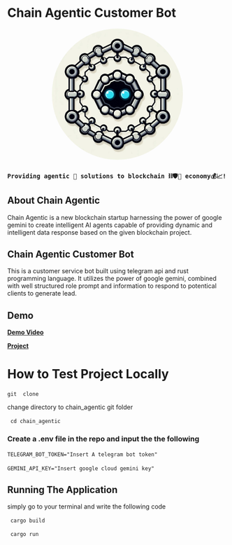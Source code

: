 # Chain Agentic Customer Bot

<div align="center">
<img src="./public/brandlogo.jpeg" alt="Aptos Oracle Image" style="border-radius:50%; width:300px; height: 300px;">
</div>

### ```Providing agentic 🤖 solutions to blockchain ⛓️🛡️🔗 economy💰📈!```


## About Chain Agentic
Chain Agentic is a new blockchain startup harnessing the power of google gemini to create intelligent AI agents capable of providing dynamic and intelligent data response based on the given blockchain project.

## Chain Agentic Customer Bot

This is a customer service bot built using telegram api and rust programming language.
It utilizes the power of google gemini, combined with well structured role prompt and information to respond to potentical clients to generate lead.


## Demo 
[**Demo Video**](https://youtu.be/Fn0CQMwphKc?si=GCM2BUUHUPyMZjtY)

[**Project**](https://t.me/chainagentic_bot)

# How to Test Project Locally

``` git  clone ```

change directory to chain_agentic git folder

``` cd chain_agentic```

### Create a .env file in the repo and input the the following 

```
TELEGRAM_BOT_TOKEN="Insert A telegram bot token"

GEMINI_API_KEY="Insert google cloud gemini key"

```


## Running The Application 
simply go to your terminal and write the following code

``` cargo build```

``` cargo run```



